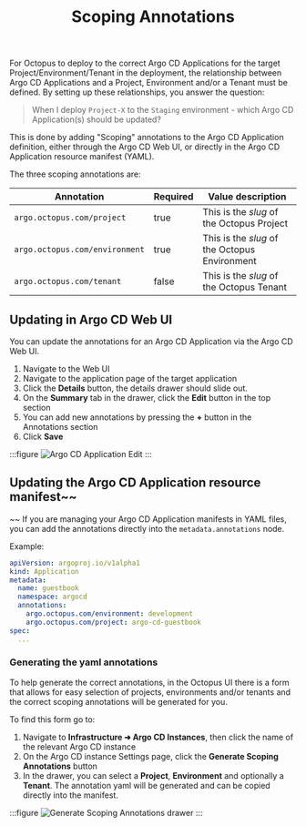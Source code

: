 ﻿---
layout: src/layouts/Default.astro
pubDate: 2025-09-15
modDate: 2025-09-15
title: Scoping Annotations
description: What annotations are required to link Argo CD applications to Octopus Projects/Environments/Tenants
navTitle: Scoping Annotations
navSection: Annotations
navOrder: 20
hideInThisSectionHeader: true
---

For Octopus to deploy to the correct Argo CD Applications for the target Project/Environment/Tenant in the deployment, the relationship between Argo CD Applications and a Project, Environment and/or a Tenant must be defined.
By setting up these relationships, you answer the question:

> When I deploy `Project-X` to the `Staging` environment - which Argo CD Application(s) should be updated?

This is done by adding "Scoping" annotations to the Argo CD Application definition, either through the Argo CD Web UI, or directly in the Argo CD Application resource manifest (YAML).

The three scoping annotations are:

| Annotation                     | Required | Value description                             |
|--------------------------------|----------|-----------------------------------------------|
| `argo.octopus.com/project`     | true     | This is the _slug_ of the Octopus Project     |
| `argo.octopus.com/environment` | true     | This is the _slug_ of the Octopus Environment |
| `argo.octopus.com/tenant`      | false    | This is the _slug_ of the Octopus Tenant      |

## Updating in Argo CD Web UI

You can update the annotations for an Argo CD Application via the Argo CD Web UI.

1. Navigate to the Web UI
2. Navigate to the application page of the target application
3. Click the **Details** button, the details drawer should slide out.
4. On the **Summary** tab in the drawer, click the **Edit** button in the top section
5. You can add new annotations by pressing the **+** button in the Annotations section
6. Click **Save**

:::figure
![Argo CD Application Edit](/docs/img/argo-cd/argo-cd-app-annotation-edit.png)
:::

## Updating the Argo CD Application resource manifest~~
~~
If you are managing your Argo CD Application manifests in YAML files, you can add the annotations directly into the `metadata.annotations` node.

Example:

```yaml
apiVersion: argoproj.io/v1alpha1
kind: Application
metadata:
  name: guestbook
  namespace: argocd
  annotations:
    argo.octopus.com/environment: development
    argo.octopus.com/project: argo-cd-guestbook
spec:
  ...
```

### Generating the yaml annotations

To help generate the correct annotations, in the Octopus UI there is a form that allows for easy selection of projects, environments and/or tenants and the correct scoping annotations will be generated for you.

To find this form go to:

1. Navigate to **Infrastructure ➜ Argo CD Instances**, then click the name of the relevant Argo CD instance
2. On the Argo CD instance Settings page, click the **Generate Scoping Annotations** button
3. In the drawer, you can select a **Project**, **Environment** and optionally a **Tenant**. The annotation yaml will be generated and can be copied directly into the manifest.

:::figure
![Generate Scoping Annotations drawer](/docs/img/argo-cd/generate-scoping-annotations-drawer.png)
:::